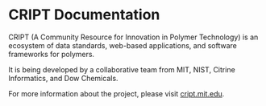 # CRIPT Documentation

CRIPT (A Community Resource for Innovation in Polymer Technology) is an
ecosystem of data standards, web-based applications, and software frameworks
for polymers.

It is being developed by a collaborative team from MIT, NIST, Citrine
Informatics, and Dow Chemicals.

For more information about the project, please visit [cript.mit.edu](http://cript.mit.edu).

